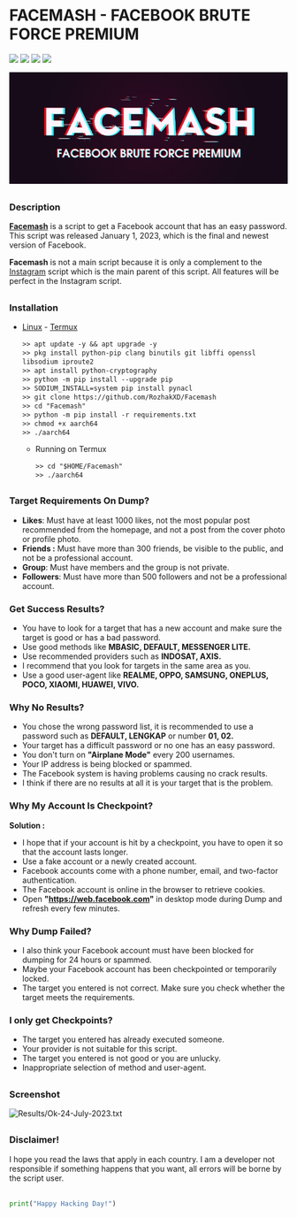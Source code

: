 # FACEMASH - FACEBOOK BRUTE FORCE PREMIUM

<p
<br>
  <img src="https://img.shields.io/badge/python-3.11-blue.svg">
  <img src="https://img.shields.io/badge/Author-Rozhak-green?style=flat-square">
  <img src="https://img.shields.io/badge/Open%20Source-No-red?style=flat-square">
  <img src="https://img.shields.io/badge/Written%20In-Python-yellow?style=flat-square">
</p>

<p align="center">
  <img src="Data/Facemash.jpg">
</p>

##

### Description
**[Facemash](https://www.instagram.com/s/aGlnaGxpZ2h0OjE3OTI4ODI1MTk3NzAyNzIw?story_media_id=3122076630454228803_5398218083)** is a script to get a Facebook account that has an easy password. This script was released January 1, 2023, which is the final and newest version of Facebook.

**Facemash** is not a main script because it is only a complement to the [Instagram](https://github.com/RozhakXD/Premium) script which is the main parent of this script. All features will be perfect in the Instagram script.

##

### Installation

* [Linux](https://drive.google.com/file/d/1IbP1CHRwOzUKHyq0AZz9MbuzjQKhGdtL/view?usp=drivesdk) - [Termux](https://f-droid.org/repo/com.termux_118.apk)

  ```
  >> apt update -y && apt upgrade -y
  >> pkg install python-pip clang binutils git libffi openssl libsodium iproute2
  >> apt install python-cryptography
  >> python -m pip install --upgrade pip
  >> SODIUM_INSTALL=system pip install pynacl
  >> git clone https://github.com/RozhakXD/Facemash
  >> cd "Facemash"
  >> python -m pip install -r requirements.txt
  >> chmod +x aarch64
  >> ./aarch64
  ```
  - Running on Termux

    ```
    >> cd "$HOME/Facemash"
    >> ./aarch64
    ```

##

### Target Requirements On Dump?

- **Likes**: Must have at least 1000 likes, not the most popular post recommended from the homepage, and not a post from the cover photo or profile photo.
- **Friends :** Must have more than 300 friends, be visible to the public, and not be a professional account.
- **Group**: Must have members and the group is not private.
- **Followers**: Must have more than 500 followers and not be a professional account.

### Get Success Results?

- You have to look for a target that has a new account and make sure the target is good or has a bad password.
- Use good methods like **MBASIC, DEFAULT, MESSENGER LITE.**
- Use recommended providers such as **INDOSAT, AXIS.**
- I recommend that you look for targets in the same area as you.
- Use a good user-agent like **REALME, OPPO, SAMSUNG, ONEPLUS, POCO, XIAOMI, HUAWEI, VIVO.**

### Why No Results?

- You chose the wrong password list, it is recommended to use a password such as **DEFAULT, LENGKAP** or number **01, 02.**
- Your target has a difficult password or no one has an easy password.
- You don't turn on **"Airplane Mode"** every 200 usernames.
- Your IP address is being blocked or spammed.
- The Facebook system is having problems causing no crack results.
- I think if there are no results at all it is your target that is the problem.

### Why My Account Is Checkpoint?

**Solution :**
- I hope that if your account is hit by a checkpoint, you have to open it so that the account lasts longer.
- Use a fake account or a newly created account.
- Facebook accounts come with a phone number, email, and two-factor authentication.
- The Facebook account is online in the browser to retrieve cookies.
- Open **"https://web.facebook.com"** in desktop mode during Dump and refresh every few minutes.

### Why Dump Failed?

- I also think your Facebook account must have been blocked for dumping for 24 hours or spammed.
- Maybe your Facebook account has been checkpointed or temporarily locked.
- The target you entered is not correct. Make sure you check whether the target meets the requirements.

### I only get Checkpoints?

- The target you entered has already executed someone.
- Your provider is not suitable for this script.
- The target you entered is not good or you are unlucky.
- Inappropriate selection of method and user-agent.

##

### Screenshot

![Results/Ok-24-July-2023.txt](https://github.com/RozhakXD/Facemash/blob/main/Data/Ok-24-July-2023.png)

##

### Disclaimer!

I hope you read the laws that apply in each country. I am a developer not responsible if something happens that you want, all errors will be borne by the script user.
##

```python
print("Happy Hacking Day!")
```
##
